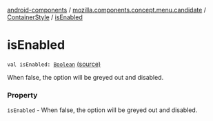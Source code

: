 [android-components](../../index.md) / [mozilla.components.concept.menu.candidate](../index.md) / [ContainerStyle](index.md) / [isEnabled](./is-enabled.md)

# isEnabled

`val isEnabled: `[`Boolean`](https://kotlinlang.org/api/latest/jvm/stdlib/kotlin/-boolean/index.html) [(source)](https://github.com/mozilla-mobile/android-components/blob/master/components/concept/menu/src/main/java/mozilla/components/concept/menu/candidate/ContainerStyle.kt#L15)

When false, the option will be greyed out and disabled.

### Property

`isEnabled` - When false, the option will be greyed out and disabled.